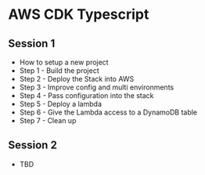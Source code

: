 # AWS CDK Typescript

## Session 1

* How to setup a new project
* Step 1 - Build the project
* Step 2 - Deploy the Stack into AWS
* Step 3 - Improve config and multi environments
* Step 4 - Pass configuration into the stack
* Step 5 - Deploy a lambda
* Step 6 - Give the Lambda access to a DynamoDB table
* Step 7 - Clean up

## Session 2

* TBD
